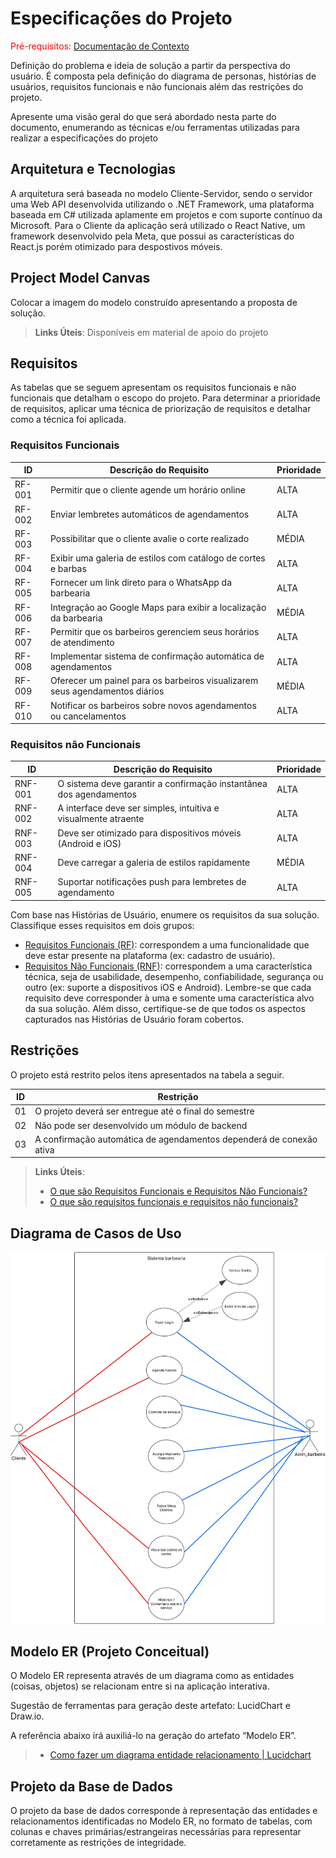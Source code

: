 # Especificações do Projeto

<span style="color:red">Pré-requisitos: <a href="1-Documentação de Contexto.md"> Documentação de Contexto</a></span>

Definição do problema e ideia de solução a partir da perspectiva do usuário. É composta pela definição do  diagrama de personas, histórias de usuários, requisitos funcionais e não funcionais além das restrições do projeto.

Apresente uma visão geral do que será abordado nesta parte do documento, enumerando as técnicas e/ou ferramentas utilizadas para realizar a especificações do projeto

## Arquitetura e Tecnologias

A arquitetura será baseada no modelo Cliente-Servidor, sendo o servidor uma Web API desenvolvida utilizando o .NET Framework, uma plataforma baseada em C# utilizada aplamente em projetos e com suporte contínuo da Microsoft. Para o Cliente da aplicação será utilizado o React Native, um framework desenvolvido pela Meta, que possui as características do React.js porém otimizado para despostivos móveis. 

## Project Model Canvas

Colocar a imagem do modelo construído apresentando a proposta de solução.

> **Links Úteis**:
> Disponíveis em material de apoio do projeto

## Requisitos

As tabelas que se seguem apresentam os requisitos funcionais e não funcionais que detalham o escopo do projeto. Para determinar a prioridade de requisitos, aplicar uma técnica de priorização de requisitos e detalhar como a técnica foi aplicada.

### Requisitos Funcionais

|ID    | Descrição do Requisito  | Prioridade |
|------|-----------------------------------------|----|
|RF-001| Permitir que o cliente agende um horário online | ALTA | 
|RF-002| Enviar lembretes automáticos de agendamentos   | ALTA | 
|RF-003| Possibilitar que o cliente avalie o corte realizado | MÉDIA | 
|RF-004| Exibir uma galeria de estilos com catálogo de cortes e barbas | ALTA | 
|RF-005| Fornecer um link direto para o WhatsApp da barbearia | ALTA | 
|RF-006| Integração ao Google Maps para exibir a localização da barbearia | MÉDIA | 
|RF-007| Permitir que os barbeiros gerenciem seus horários de atendimento | ALTA | 
|RF-008| Implementar sistema de confirmação automática de agendamentos | ALTA | 
|RF-009| Oferecer um painel para os barbeiros visualizarem seus agendamentos diários | MÉDIA | 
|RF-010| Notificar os barbeiros sobre novos agendamentos ou cancelamentos | ALTA | 

### Requisitos não Funcionais

|ID     | Descrição do Requisito  |Prioridade |
|-------|-------------------------|----|
|RNF-001| O sistema deve garantir a confirmação instantânea dos agendamentos | ALTA | 
|RNF-002| A interface deve ser simples, intuitiva e visualmente atraente   | ALTA | 
|RNF-003| Deve ser otimizado para dispositivos móveis (Android e iOS) | ALTA | 
|RNF-004| Deve carregar a galeria de estilos rapidamente | MÉDIA | 
|RNF-005| Suportar notificações push para lembretes de agendamento | ALTA | 

Com base nas Histórias de Usuário, enumere os requisitos da sua solução. Classifique esses requisitos em dois grupos:

- [Requisitos Funcionais
 (RF)](https://pt.wikipedia.org/wiki/Requisito_funcional):
 correspondem a uma funcionalidade que deve estar presente na
  plataforma (ex: cadastro de usuário).
- [Requisitos Não Funcionais
  (RNF)](https://pt.wikipedia.org/wiki/Requisito_n%C3%A3o_funcional):
  correspondem a uma característica técnica, seja de usabilidade,
  desempenho, confiabilidade, segurança ou outro (ex: suporte a
  dispositivos iOS e Android).
Lembre-se que cada requisito deve corresponder à uma e somente uma
característica alvo da sua solução. Além disso, certifique-se de que
todos os aspectos capturados nas Histórias de Usuário foram cobertos.

## Restrições

O projeto está restrito pelos itens apresentados na tabela a seguir.

|ID| Restrição                                                           |
|--|-------------------------------------------------------              |
|01| O projeto deverá ser entregue até o final do semestre               |
|02| Não pode ser desenvolvido um módulo de backend                      |
|03| A confirmação automática de agendamentos dependerá de conexão ativa |

> **Links Úteis**:
> - [O que são Requisitos Funcionais e Requisitos Não Funcionais?](https://codificar.com.br/requisitos-funcionais-nao-funcionais/)
> - [O que são requisitos funcionais e requisitos não funcionais?](https://analisederequisitos.com.br/requisitos-funcionais-e-requisitos-nao-funcionais-o-que-sao/)

## Diagrama de Casos de Uso

<img src="img/SistemaV2.svg" width="700px">


## Modelo ER (Projeto Conceitual)

O Modelo ER representa através de um diagrama como as entidades (coisas, objetos) se relacionam entre si na aplicação interativa.

Sugestão de ferramentas para geração deste artefato: LucidChart e Draw.io.

A referência abaixo irá auxiliá-lo na geração do artefato “Modelo ER”.

> - [Como fazer um diagrama entidade relacionamento | Lucidchart](https://www.lucidchart.com/pages/pt/como-fazer-um-diagrama-entidade-relacionamento)

## Projeto da Base de Dados

O projeto da base de dados corresponde à representação das entidades e relacionamentos identificadas no Modelo ER, no formato de tabelas, com colunas e chaves primárias/estrangeiras necessárias para representar corretamente as restrições de integridade.
